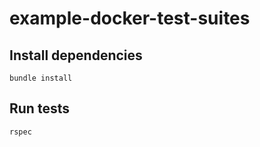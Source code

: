 # example-docker-test-suites

## Install dependencies
```
bundle install
```

## Run tests
```
rspec
```
